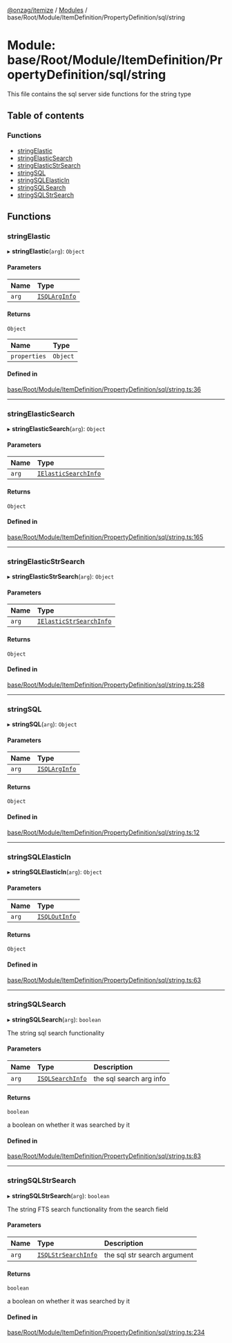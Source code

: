 [@onzag/itemize](../README.md) / [Modules](../modules.md) / base/Root/Module/ItemDefinition/PropertyDefinition/sql/string

# Module: base/Root/Module/ItemDefinition/PropertyDefinition/sql/string

This file contains the sql server side functions for the string type

## Table of contents

### Functions

- [stringElastic](base_Root_Module_ItemDefinition_PropertyDefinition_sql_string.md#stringelastic)
- [stringElasticSearch](base_Root_Module_ItemDefinition_PropertyDefinition_sql_string.md#stringelasticsearch)
- [stringElasticStrSearch](base_Root_Module_ItemDefinition_PropertyDefinition_sql_string.md#stringelasticstrsearch)
- [stringSQL](base_Root_Module_ItemDefinition_PropertyDefinition_sql_string.md#stringsql)
- [stringSQLElasticIn](base_Root_Module_ItemDefinition_PropertyDefinition_sql_string.md#stringsqlelasticin)
- [stringSQLSearch](base_Root_Module_ItemDefinition_PropertyDefinition_sql_string.md#stringsqlsearch)
- [stringSQLStrSearch](base_Root_Module_ItemDefinition_PropertyDefinition_sql_string.md#stringsqlstrsearch)

## Functions

### stringElastic

▸ **stringElastic**(`arg`): `Object`

#### Parameters

| Name | Type |
| :------ | :------ |
| `arg` | [`ISQLArgInfo`](../interfaces/base_Root_Module_ItemDefinition_PropertyDefinition_types.ISQLArgInfo.md) |

#### Returns

`Object`

| Name | Type |
| :------ | :------ |
| `properties` | `Object` |

#### Defined in

[base/Root/Module/ItemDefinition/PropertyDefinition/sql/string.ts:36](https://github.com/onzag/itemize/blob/f2db74a5/base/Root/Module/ItemDefinition/PropertyDefinition/sql/string.ts#L36)

___

### stringElasticSearch

▸ **stringElasticSearch**(`arg`): `Object`

#### Parameters

| Name | Type |
| :------ | :------ |
| `arg` | [`IElasticSearchInfo`](../interfaces/base_Root_Module_ItemDefinition_PropertyDefinition_types.IElasticSearchInfo.md) |

#### Returns

`Object`

#### Defined in

[base/Root/Module/ItemDefinition/PropertyDefinition/sql/string.ts:165](https://github.com/onzag/itemize/blob/f2db74a5/base/Root/Module/ItemDefinition/PropertyDefinition/sql/string.ts#L165)

___

### stringElasticStrSearch

▸ **stringElasticStrSearch**(`arg`): `Object`

#### Parameters

| Name | Type |
| :------ | :------ |
| `arg` | [`IElasticStrSearchInfo`](../interfaces/base_Root_Module_ItemDefinition_PropertyDefinition_types.IElasticStrSearchInfo.md) |

#### Returns

`Object`

#### Defined in

[base/Root/Module/ItemDefinition/PropertyDefinition/sql/string.ts:258](https://github.com/onzag/itemize/blob/f2db74a5/base/Root/Module/ItemDefinition/PropertyDefinition/sql/string.ts#L258)

___

### stringSQL

▸ **stringSQL**(`arg`): `Object`

#### Parameters

| Name | Type |
| :------ | :------ |
| `arg` | [`ISQLArgInfo`](../interfaces/base_Root_Module_ItemDefinition_PropertyDefinition_types.ISQLArgInfo.md) |

#### Returns

`Object`

#### Defined in

[base/Root/Module/ItemDefinition/PropertyDefinition/sql/string.ts:12](https://github.com/onzag/itemize/blob/f2db74a5/base/Root/Module/ItemDefinition/PropertyDefinition/sql/string.ts#L12)

___

### stringSQLElasticIn

▸ **stringSQLElasticIn**(`arg`): `Object`

#### Parameters

| Name | Type |
| :------ | :------ |
| `arg` | [`ISQLOutInfo`](../interfaces/base_Root_Module_ItemDefinition_PropertyDefinition_types.ISQLOutInfo.md) |

#### Returns

`Object`

#### Defined in

[base/Root/Module/ItemDefinition/PropertyDefinition/sql/string.ts:63](https://github.com/onzag/itemize/blob/f2db74a5/base/Root/Module/ItemDefinition/PropertyDefinition/sql/string.ts#L63)

___

### stringSQLSearch

▸ **stringSQLSearch**(`arg`): `boolean`

The string sql search functionality

#### Parameters

| Name | Type | Description |
| :------ | :------ | :------ |
| `arg` | [`ISQLSearchInfo`](../interfaces/base_Root_Module_ItemDefinition_PropertyDefinition_types.ISQLSearchInfo.md) | the sql search arg info |

#### Returns

`boolean`

a boolean on whether it was searched by it

#### Defined in

[base/Root/Module/ItemDefinition/PropertyDefinition/sql/string.ts:83](https://github.com/onzag/itemize/blob/f2db74a5/base/Root/Module/ItemDefinition/PropertyDefinition/sql/string.ts#L83)

___

### stringSQLStrSearch

▸ **stringSQLStrSearch**(`arg`): `boolean`

The string FTS search functionality from the search field

#### Parameters

| Name | Type | Description |
| :------ | :------ | :------ |
| `arg` | [`ISQLStrSearchInfo`](../interfaces/base_Root_Module_ItemDefinition_PropertyDefinition_types.ISQLStrSearchInfo.md) | the sql str search argument |

#### Returns

`boolean`

a boolean on whether it was searched by it

#### Defined in

[base/Root/Module/ItemDefinition/PropertyDefinition/sql/string.ts:234](https://github.com/onzag/itemize/blob/f2db74a5/base/Root/Module/ItemDefinition/PropertyDefinition/sql/string.ts#L234)
